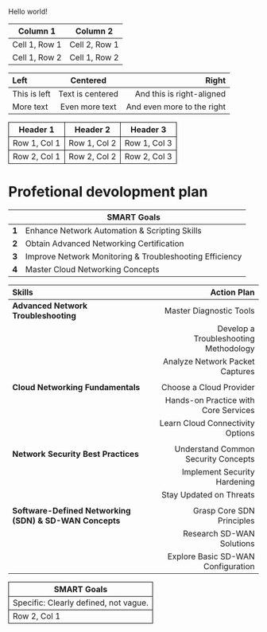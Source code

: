 Hello world!

| Column 1      | Column 2      |
| ------------- | ------------- |
| Cell 1, Row 1 | Cell 2, Row 1 |
| Cell 1, Row 2 | Cell 1, Row 2 |

| Left         | Centered         | Right                      |
| :----------- | :--------------: | -------------------------: |
| This is left | Text is centered | And this is right-aligned  |
| More text    | Even more text   | And even more to the right |

<table style="border-collapse: collapse; width: 100%;">
  <thead>
    <tr>
      <th style="border: 1px solid black;">Header 1</th>
      <th style="border: 1px solid black;">Header 2</th>
      <th style="border: 1px solid black;">Header 3</th>
    </tr>
  </thead>
  <tbody>
    <tr>
      <td style="border: 1px solid black;">Row 1, Col 1</td>
      <td style="border: 1px solid black;">Row 1, Col 2</td>
      <td style="border: 1px solid black;">Row 1, Col 3</td>
    </tr>
    <tr>
      <td style="border: 1px solid black;">Row 2, Col 1</td>
      <td style="border: 1px solid black;">Row 2, Col 2</td>
      <td style="border: 1px solid black;">Row 2, Col 3</td>
    </tr>
  </tbody>
</table>

# Profetional devolopment plan

|  | **SMART Goals** |
| --- | ----------- |
| **1** | Enhance Network Automation & Scripting Skills |
| **2** | Obtain Advanced Networking Certification |
| **3** | Improve Network Monitoring & Troubleshooting Efficiency |
| **4** | Master Cloud Networking Concepts |


| **Skills** | **Action Plan** |
| :----- | ----------: |
| **Advanced Network Troubleshooting** | Master Diagnostic Tools |
|  | Develop a Troubleshooting Methodology |
|  | Analyze Network Packet Captures |
|  |  |
| **Cloud Networking Fundamentals** | Choose a Cloud Provider |
|  | Hands-on Practice with Core Services |
|  | Learn Cloud Connectivity Options |
|  |  |
| **Network Security Best Practices** | Understand Common Security Concepts |
|  | Implement Security Hardening |
|  | Stay Updated on Threats |
|  |  |
| **Software-Defined Networking (SDN) & SD-WAN Concepts** | Grasp Core SDN Principles |
|  | Research SD-WAN Solutions |
|  | Explore Basic SD-WAN Configuration |



<table style="border-collapse: collapse; width: 100%;">
  <thead>
    <tr>
      <th style="border: 1px solid black;">SMART Goals</th>
    </tr>
  </thead>
  <tbody>
    <tr>
      <td style="border: 1px solid black;">Specific: Clearly defined, not vague.
</td>
    </tr>
    <tr>
      <td style="border: 1px solid black;">Row 2, Col 1</td>
    </tr>
  </tbody>
</table>